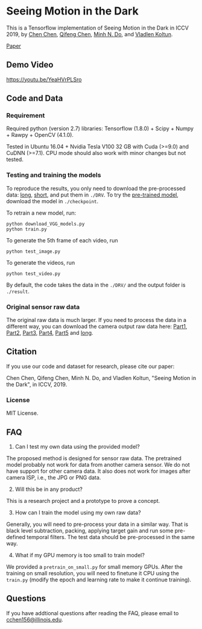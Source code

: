 # Seeing Motion in the Dark 

This is a Tensorflow implementation of Seeing Motion in the Dark in ICCV 2019, by [Chen Chen](http://cchen156.web.engr.illinois.edu/), [Qifeng Chen](http://cqf.io/), [Minh N. Do](http://minhdo.ece.illinois.edu), and [Vladlen Koltun](http://vladlen.info/).  

[Paper](http://vladlen.info/papers/DRV.pdf)<br/>


## Demo Video

https://youtu.be/YeaHVrPLSro

## Code and Data

### Requirement
Required python (version 2.7) libraries: Tensorflow (1.8.0) + Scipy + Numpy + Rawpy + OpenCV (4.1.0).

Tested in Ubuntu 16.04 + Nvidia Tesla V100 32 GB with Cuda (>=9.0) and CuDNN (>=7.1). CPU mode should also work with minor changes but not tested.

### Testing and training the models

To reproduce the results, you only need to download the pre-processed data: [long](https://storage.googleapis.com/isl-datasets/DRV/long.zip), [short](https://storage.googleapis.com/isl-datasets/DRV/VBM4D_rawRGB.zip), and put them in ```./DRV```. To try the [pre-trained model](https://drive.google.com/drive/folders/1OO97dDJp9GlqijGfcvKpas2PZB0q9o8n?usp=sharing), download the model in ```./checkpoint```.

To retrain a new model, run: 
```
python download_VGG_models.py
python train.py
```

To generate the 5th frame of each video, run 
```
python test_image.py
```

To generate the videos, run 
```
python test_video.py
```

By default, the code takes the data in the ```./DRV/``` and the output folder is ```./result```.


### Original sensor raw data

The original raw data is much larger. If you need to process the data in a different way, you can download the camera output raw data here: [Part1](https://storage.googleapis.com/isl-datasets/DRV/short1.zip), [Part2](https://storage.googleapis.com/isl-datasets/DRV/short2.zip), [Part3](https://storage.googleapis.com/isl-datasets/DRV/short3.zip), [Part4](https://storage.googleapis.com/isl-datasets/DRV/short4.zip), [Part5](https://storage.googleapis.com/isl-datasets/DRV/short5.zip) and [long](https://storage.googleapis.com/isl-datasets/DRV/long.zip).

## Citation
If you use our code and dataset for research, please cite our paper:

Chen Chen, Qifeng Chen, Minh N. Do, and Vladlen Koltun, "Seeing Motion in the Dark", in ICCV, 2019.

### License
MIT License.

## FAQ
1. Can I test my own data using the provided model? 

The proposed method is designed for sensor raw data. The pretrained model probably not work for data from another camera sensor. We do not have support for other camera data. It also does not work for images after camera ISP, i.e., the JPG or PNG data.

2. Will this be in any product?

This is a research project and a prototype to prove a concept. 

3. How can I train the model using my own raw data? 

Generally, you will need to pre-process your data in a similar way. That is black level subtraction, packing, applying target gain and run some pre-defined temporal filters. The test data should be pre-processed in the same way.

4. What if my GPU memory is too small to train model?  

We provided a `pretrain_on_small.py` for small memory GPUs. After the training on small resolution, you will need to finetune it CPU using the `train.py` (modify the epoch and learning rate to make it continue training). 


## Questions
If you have addtional questions after reading the FAQ, please email to cchen156@illinois.edu.

